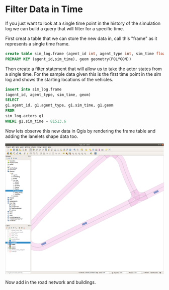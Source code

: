 # Filter Data in Time

If you just want to look at a single time point in the history of the simulation log we can build a query that will filter for a specific time.

First creat a table that we can store the new data in, call this "frame" as it represents a single time frame.

``` sql 
create table sim_log.frame (agent_id int, agent_type int, sim_time float, 
PRIMARY KEY (agent_id,sim_time), geom geometry(POLYGON))
```

Then create a filter statement that will allow us to take the actor states from a single time. For the sample data given this is the first time point in the sim log and shows the starting locations of the vehicles.

``` sql
insert into sim_log.frame
(agent_id, agent_type, sim_time, geom)
SELECT 
g1.agent_id, g1.agent_type, g1.sim_time, g1.geom
FROM
sim_log.actors g1
WHERE g1.sim_time = 81513.6
```

Now lets observe this new data in Qgis by rendering the frame table and adding the lanelets shape data too.

![](../pics/single_time.png)

Now add in the road network and buildings. 